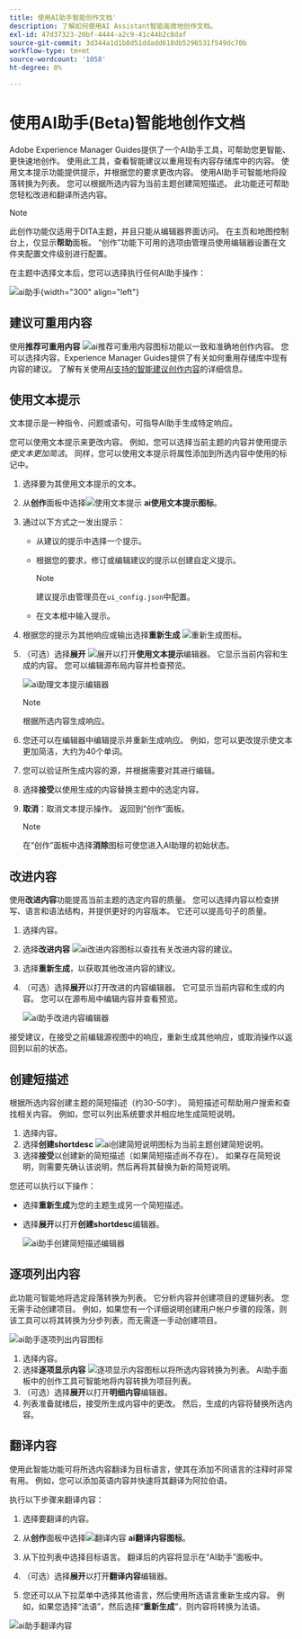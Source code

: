 ```yaml
---
title: 使用AI助手智能创作文档'
description: 了解如何使用AI Assistant智能高效地创作文档。
exl-id: 47d37323-20bf-4444-a2c9-41c44b2c8daf
source-git-commit: 3d344a1d1b8d51ddadd618db5296531f549dc70b
workflow-type: tm+mt
source-wordcount: '1058'
ht-degree: 0%

---
```


# 使用AI助手(Beta)智能地创作文档

Adobe Experience Manager Guides提供了一个AI助手工具，可帮助您更智能、更快速地创作。 使用此工具，查看智能建议以重用现有内容存储库中的内容。 使用文本提示功能提供提示，并根据您的要求更改内容。 使用AI助手可智能地将段落转换为列表。 您可以根据所选内容为当前主题创建简短描述。 此功能还可帮助您轻松改进和翻译所选内容。

>[!NOTE]
>
> 此创作功能仅适用于DITA主题，并且只能从编辑器界面访问。 在主页和地图控制台上，仅显示&#x200B;**帮助**&#x200B;面板。 “创作”功能下可用的选项由管理员使用编辑器设置在文件夹配置文件级别进行配置。

在主题中选择文本后，您可以选择执行任何AI助手操作：

![ai助手](./images/ai-assistant-panel.png){width="300" align="left"}

## 建议可重用内容


使用&#x200B;**推荐可重用内容** ![ai推荐可重用内容图标](./images/ai-suggest-reusable-content-icon.svg)功能以一致和准确地创作内容。 您可以选择内容，Experience Manager Guides提供了有关如何重用存储库中现有内容的建议。
了解有关使用[AI支持的智能建议创作内容](authoring-ai-based-smart-suggestions.md)的详细信息。


## 使用文本提示

文本提示是一种指令、问题或语句，可指导AI助手生成特定响应。

您可以使用文本提示来更改内容。 例如，您可以选择当前主题的内容并使用提示&#x200B;*使文本更加简洁*。 同样，您可以使用文本提示将属性添加到所选内容中使用的标记中。

1. 选择要为其使用文本提示的文本。
1. 从&#x200B;**创作**&#x200B;面板中选择![使用文本提示](./images/ai-use-text-prompt.svg) **ai使用文本提示图标**。
1. 通过以下方式之一发出提示：

   - 从建议的提示中选择一个提示。
   - 根据您的要求，修订或编辑建议的提示以创建自定义提示。

     >[!NOTE]
     >
     > 建议提示由管理员在`ui_config.json`中配置。

   - 在文本框中输入提示。


1. 根据您的提示为其他响应或输出选择&#x200B;**重新生成** ![重新生成图标](./images/refresh-icon.svg)。

1. （可选）选择&#x200B;**展开** ![展开](./images/expand-icon.svg)以打开&#x200B;**使用文本提示**&#x200B;编辑器。 它显示当前内容和生成的内容。 您可以编辑源布局内容并检查预览。

   ![ai助理文本提示编辑器](./images/text-prompt.png)


   >[!NOTE]
   >
   > 根据所选内容生成响应。



1. 您还可以在编辑器中编辑提示并重新生成响应。 例如，您可以更改提示使文本更加简洁，大约为40个单词。

1. 您可以验证所生成内容的源，并根据需要对其进行编辑。

1. 选择&#x200B;**接受**&#x200B;以使用生成的内容替换主题中的选定内容。
1. **取消**：取消文本提示操作。 返回到“创作”面板。

   >[!NOTE]
   >
   > 在“创作”面板中选择&#x200B;**消除**&#x200B;图标可使您进入AI助理的初始状态。

## 改进内容

使用&#x200B;**改进内容**&#x200B;功能提高当前主题的选定内容的质量。 您可以选择内容以检查拼写、语言和语法结构，并提供更好的内容版本。 它还可以提高句子的质量。

1. 选择内容。
1. 选择&#x200B;**改进内容** ![ai改进内容图标](./images/ai-improve-icon.svg)以查找有关改进内容的建议。
1. 选择&#x200B;**重新生成**，以获取其他改进内容的建议。

1. （可选）选择&#x200B;**展开**&#x200B;以打开改进的内容编辑器。 它可显示当前内容和生成的内容。 您可以在源布局中编辑内容并查看预览。



   ![ai助手改进内容编辑器](./images/ai-assisstant-improve-content.png)

接受建议，在接受之前编辑源视图中的响应，重新生成其他响应，或取消操作以返回到以前的状态。





## 创建短描述

根据所选内容创建主题的简短描述（约30-50字）。 简短描述可帮助用户搜索和查找相关内容。
例如，您可以列出系统要求并相应地生成简短说明。



1. 选择内容。
1. 选择&#x200B;**创建shortdesc** ![ai创建简短说明图标](./images/ai-create-shortdesc-icon.svg)为当前主题创建简短说明。
1. 选择&#x200B;**接受**&#x200B;以创建新的简短描述（如果简短描述尚不存在）。 如果存在简短说明，则需要先确认该说明，然后再将其替换为新的简短说明。

您还可以执行以下操作：

- 选择&#x200B;**重新生成**&#x200B;为您的主题生成另一个简短描述。
- 选择&#x200B;**展开**&#x200B;以打开&#x200B;**创建shortdesc**&#x200B;编辑器。

  ![ai助手创建简短描述编辑器](./images/ai-assistant-create-short-desc.png)




## 逐项列出内容

此功能可智能地将选定段落转换为列表。  它分析内容并创建项目的逻辑列表。 您无需手动创建项目。 例如，如果您有一个详细说明创建用户帐户步骤的段落，则该工具可以将其转换为分步列表，而无需逐一手动创建项目。

![ai助手逐项列出内容图标](./images/ai-assisstant-itemise-content.png)



1. 选择内容。
1. 选择&#x200B;**逐项显示内容** ![逐项显示内容图标](./images/ai-itemize-icon.svg)以将所选内容转换为列表。
AI助手面板中的创作工具可智能地将内容转换为项目列表。
1. （可选）选择&#x200B;**展开**&#x200B;以打开&#x200B;**明细内容**&#x200B;编辑器。
1. 列表准备就绪后，接受所生成内容中的更改。 然后，生成的内容将替换所选内容。



## 翻译内容

使用此智能功能可将所选内容翻译为目标语言，使其在添加不同语言的注释时非常有用。 例如，您可以添加英语内容并快速将其翻译为阿拉伯语。

执行以下步骤来翻译内容：

1. 选择要翻译的内容。
1. 从&#x200B;**创作**&#x200B;面板中选择![翻译内容](./images/ai-translate-content-icon.svg) **ai翻译内容图标**。
1. 从下拉列表中选择目标语言。 翻译后的内容将显示在“AI助手”面板中。

1. （可选）选择&#x200B;**展开**&#x200B;以打开&#x200B;**翻译内容**&#x200B;编辑器。
1. 您还可以从下拉菜单中选择其他语言，然后使用所选语言重新生成内容。 例如，如果您选择“法语”，然后选择“**重新生成**”，则内容将转换为法语。

![ai助手翻译内容](./images/ai-assisstant-translate-content.png)

